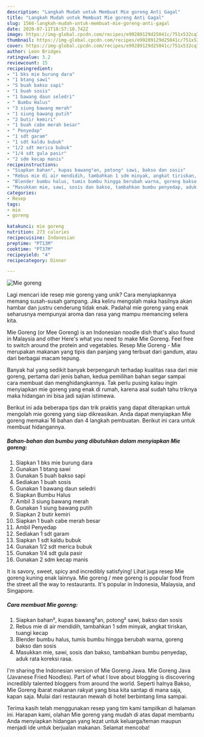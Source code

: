 ```yaml
---
description: "Langkah Mudah untuk Membuat Mie goreng Anti Gagal"
title: "Langkah Mudah untuk Membuat Mie goreng Anti Gagal"
slug: 1566-langkah-mudah-untuk-membuat-mie-goreng-anti-gagal
date: 2020-07-11T18:57:18.742Z
image: https://img-global.cpcdn.com/recipes/e99289129d25041c/751x532cq70/mie-goreng-foto-resep-utama.jpg
thumbnail: https://img-global.cpcdn.com/recipes/e99289129d25041c/751x532cq70/mie-goreng-foto-resep-utama.jpg
cover: https://img-global.cpcdn.com/recipes/e99289129d25041c/751x532cq70/mie-goreng-foto-resep-utama.jpg
author: Leon Bridges
ratingvalue: 3.2
reviewcount: 15
recipeingredient:
- "1 bks mie burung dara"
- "1 btang sawi"
- "5 buah bakso sapi"
- "1 buah sosis"
- "1 bawang daun seledri"
- " Bumbu Halus"
- "3 siung bawang merah"
- "1 siung bawang putih"
- "2 butir kemiri"
- "1 buah cabe merah besar"
- " Penyedap"
- "1 sdt garam"
- "1 sdt kaldu bubuk"
- "1/2 sdt merica bubuk"
- "1/4 sdt gula pasir"
- "2 sdm kecap manis"
recipeinstructions:
- "Siapkan bahan², kupas bawang²an, potong² sawi, bakso dan sosis"
- "Rebus mie di air mendidih, tambahkan 1 sdm minyak, angkat tiriskan, tuangi kecap"
- "Blender bumbu halus, tumis bumbu hingga berubah warna, goreng bakso dan sosis"
- "Masukkan mie, sawi, sosis dan bakso, tambahkan bumbu penyedap, aduk rata koreksi rasa."
categories:
- Resep
tags:
- mie
- goreng

katakunci: mie goreng 
nutrition: 273 calories
recipecuisine: Indonesian
preptime: "PT13M"
cooktime: "PT37M"
recipeyield: "4"
recipecategory: Dinner

---
```



![Mie goreng](https://img-global.cpcdn.com/recipes/e99289129d25041c/751x532cq70/mie-goreng-foto-resep-utama.jpg)

Lagi mencari ide resep mie goreng yang unik? Cara menyiapkannya memang susah-susah gampang. Jika keliru mengolah maka hasilnya akan hambar dan justru cenderung tidak enak. Padahal mie goreng yang enak seharusnya mempunyai aroma dan rasa yang mampu memancing selera kita.

Mie Goreng (or Mee Goreng) is an Indonesian noodle dish that&#39;s also found in Malaysia and other Here&#39;s what you need to make Mie Goreng. Feel free to switch around the protein and vegetables. Resep Mie Goreng - Mie merupakan makanan yang tipis dan panjang yang terbuat dari gandum, atau dari berbagai macam tepung.

Banyak hal yang sedikit banyak berpengaruh terhadap kualitas rasa dari mie goreng, pertama dari jenis bahan, kedua pemilihan bahan segar sampai cara membuat dan menghidangkannya. Tak perlu pusing kalau ingin menyiapkan mie goreng yang enak di rumah, karena asal sudah tahu triknya maka hidangan ini bisa jadi sajian istimewa.


Berikut ini ada beberapa tips dan trik praktis yang dapat diterapkan untuk mengolah mie goreng yang siap dikreasikan. Anda dapat menyiapkan Mie goreng memakai 16 bahan dan 4 langkah pembuatan. Berikut ini cara untuk membuat hidangannya.

<!--inarticleads1-->

##### Bahan-bahan dan bumbu yang dibutuhkan dalam menyiapkan Mie goreng:

1. Siapkan 1 bks mie burung dara
1. Gunakan 1 btang sawi
1. Gunakan 5 buah bakso sapi
1. Sediakan 1 buah sosis
1. Gunakan 1 bawang daun seledri
1. Siapkan  Bumbu Halus
1. Ambil 3 siung bawang merah
1. Gunakan 1 siung bawang putih
1. Siapkan 2 butir kemiri
1. Siapkan 1 buah cabe merah besar
1. Ambil  Penyedap
1. Sediakan 1 sdt garam
1. Siapkan 1 sdt kaldu bubuk
1. Gunakan 1/2 sdt merica bubuk
1. Gunakan 1/4 sdt gula pasir
1. Gunakan 2 sdm kecap manis


It is savory, sweet, spicy and incredibly satisfying! Lihat juga resep Mie goreng kuning enak lainnya. Mie goreng / mee goreng is popular food from the street all the way to restaurants. It&#39;s popular in Indonesia, Malaysia, and Singapore. 

<!--inarticleads2-->

##### Cara membuat Mie goreng:

1. Siapkan bahan², kupas bawang²an, potong² sawi, bakso dan sosis
1. Rebus mie di air mendidih, tambahkan 1 sdm minyak, angkat tiriskan, tuangi kecap
1. Blender bumbu halus, tumis bumbu hingga berubah warna, goreng bakso dan sosis
1. Masukkan mie, sawi, sosis dan bakso, tambahkan bumbu penyedap, aduk rata koreksi rasa.


I&#39;m sharing the Indonesian version of Mie Goreng Jawa. Mie Goreng Java (Javanese Fried Noodles). Part of what I love about blogging is discovering incredibly talented bloggers from around the world. Seperti halnya Bakso, Mie Goreng ibarat makanan rakyat yang bisa kita santap di mana saja, kapan saja. Mulai dari restauran mewah di hotel berbintang lima sampai. 

Terima kasih telah menggunakan resep yang tim kami tampilkan di halaman ini. Harapan kami, olahan Mie goreng yang mudah di atas dapat membantu Anda menyiapkan hidangan yang lezat untuk keluarga/teman maupun menjadi ide untuk berjualan makanan. Selamat mencoba!
